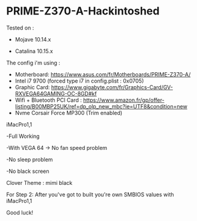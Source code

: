 # PRIME-Z370-A-Hackintoshed

Tested on :
- Mojave 10.14.x

- Catalina 10.15.x

The config i'm using :

- Motherboard: https://www.asus.com/fr/Motherboards/PRIME-Z370-A/
- Intel i7 9700 (forced type i7 in config.plist : 0x0705)
- Graphic Card: https://www.gigabyte.com/fr/Graphics-Card/GV-RXVEGA64GAMING-OC-8GD#kf
- Wifi + Bluetooth PCI Card : https://www.amazon.fr/gp/offer-listing/B00MBP25UK/ref=dp_olp_new_mbc?ie=UTF8&condition=new
- Nvme Corsair Force MP300 (Trim enabled)

iMacPro1,1

-Full Working

-With VEGA 64 -> No fan speed problem

-No sleep problem

-No black screen

Clover Theme : mimi black

For Step 2: After you've got to built you're own SMBIOS values with iMacPro1,1

Good luck!

